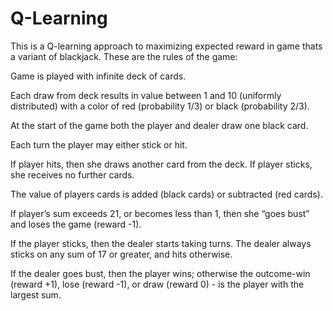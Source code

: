 # Q-Learning
This is a Q-learning approach to maximizing expected reward in game thats a variant of blackjack. These are the rules of the game:

Game is played with infinite deck of cards.

Each draw from deck results in value between 1 and 10 (uniformly distributed) with a color of red (probability 1/3) or black (probability 2/3).

At the start of the game both the player and dealer draw one black card.

Each turn the player may either stick or hit.

If player hits, then she draws another card from the deck. If player sticks, she receives no further cards.

The value of players cards is added (black cards) or subtracted (red cards).

If player’s sum exceeds 21, or becomes less than 1, then she “goes bust” and loses the game (reward -1). 

If the player sticks, then the dealer starts taking turns. The dealer always sticks on any sum of 17 or greater, and hits otherwise. 

If the dealer goes bust, then the player wins; otherwise the outcome-win (reward +1), lose (reward -1), or draw (reward 0) - is the player with the largest sum.
